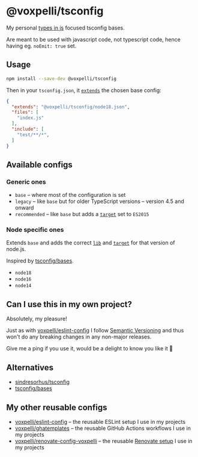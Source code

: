# @voxpelli/tsconfig

My personal [types in js](https://github.com/voxpelli/types-in-js) focused tsconfig bases.

Are meant to be used with javascript code, not typescript code, hence having eg. `noEmit: true` set.

## Usage

```bash
npm install --save-dev @voxpelli/tsconfig
```

Then in your `tsconfig.json`, it [`extends`](https://www.typescriptlang.org/tsconfig#extends) the chosen base config:

```json
{
  "extends": "@voxpelli/tsconfig/node18.json",
  "files": [
    "index.js"
  ],
  "include": [
    "test/**/*",
  ]
}
```

## Available configs

### Generic ones

* `base` – where most of the configuration is set
* `legacy` – like `base` but for older TypeScript versions – version 4.5 and onward
* `recommended` – like `base` but adds a [`target`](https://www.typescriptlang.org/tsconfig#target) set to `ES2015`

### Node specific ones

Extends `base` and adds the correct [`lib`](https://www.typescriptlang.org/tsconfig#lib) and [`target`](https://www.typescriptlang.org/tsconfig#target) for that version of node.js.

Inspired by [tsconfig/bases](https://github.com/tsconfig/bases).

* `node18`
* `node16`
* `node14`

## Can I use this in my own project?

Absolutely, my pleasure!

Just as with [voxpelli/eslint-config](https://github.com/voxpelli/eslint-config) I follow [Semantic Versioning](https://semver.org/) and thus won't do any breaking changes in any non-major releases.

Give me a ping if you use it, would be a delight to know you like it 🙂

## Alternatives

* [sindresorhus/tsconfig](https://github.com/sindresorhus/tsconfig)
* [tsconfig/bases](https://github.com/tsconfig/bases)

## My other reusable configs

* [voxpelli/eslint-config](https://github.com/voxpelli/eslint-config) – the reusable ESLint setup I use in my projects
* [voxpelli/ghatemplates](https://github.com/voxpelli/ghatemplates) – the reusable GitHub Actions workflows I use in my projects
* [voxpelli/renovate-config-voxpelli](https://github.com/voxpelli/renovate-config-voxpelli) – the reusable [Renovate setup](https://docs.renovatebot.com/config-presets/) I use in my projects
